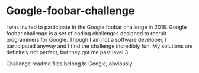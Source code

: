 # Google-foobar-challenge
I was invited to participate in the Google foobar challenge in 2018. Google foobar challenge is a set of coding challenges designed to recruit programmers for Google. Though I am not a software developer, I participated anyway and I find the challenge incredibly fun. My solutions are definitely not perfect, but they got me past level 3.
  
Challenge readme files belong to Google, obviously.
